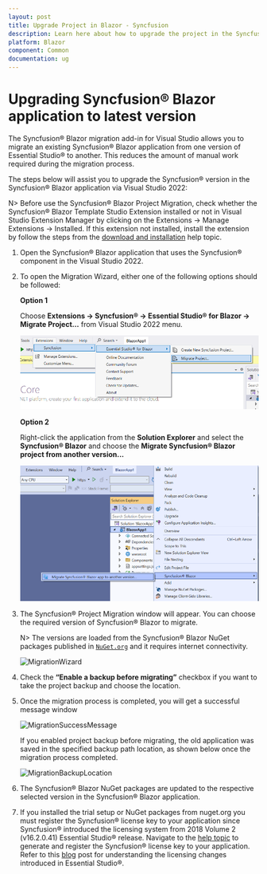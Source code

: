 ```yaml
---
layout: post
title: Upgrade Project in Blazor - Syncfusion
description: Learn here about how to upgrade the project in the Syncfusion Essential Blazor application to latest version.
platform: Blazor
component: Common
documentation: ug
---
```


# Upgrading Syncfusion® Blazor application to latest version

The Syncfusion® Blazor migration add-in for Visual Studio allows you to migrate an existing Syncfusion® Blazor application from one version of Essential Studio® to another. This reduces the amount of manual work required during the migration process.

The steps below will assist you to upgrade the Syncfusion® version in the Syncfusion® Blazor application via Visual Studio 2022:

N> Before use the Syncfusion® Blazor Project Migration, check whether the Syncfusion® Blazor Template Studio Extension installed or not in Visual Studio Extension Manager by clicking on the Extensions -> Manage Extensions -> Installed. If this extension not installed, install the extension by follow the steps from the [download and installation](download-and-installation) help topic. 

1. Open the Syncfusion® Blazor application that uses the Syncfusion® component in the Visual Studio 2022.

2. To open the Migration Wizard, either one of the following options should be followed:

    **Option 1**

    Choose **Extensions -> Syncfusion® -> Essential Studio® for Blazor -> Migrate Project…** from Visual Studio 2022 menu.

    ![MigrationMenu](images/MigrationMenu.PNG)

    **Option 2**

    Right-click the application from the **Solution Explorer** and select the **Syncfusion® Blazor** and choose the **Migrate Syncfusion® Blazor project from another version...**

    ![MigrationAddin](images/MigrationAddin.png)

3. The Syncfusion® Project Migration window will appear. You can choose the required version of Syncfusion® Blazor to migrate.

    N> The versions are loaded from the Syncfusion® Blazor NuGet packages published in [`NuGet.org`](https://www.nuget.org/packages?q=Tags%3A%22blazor%22syncfusion) and it requires internet connectivity.

    ![MigrationWizard](images/Migration.png)

4. Check the **“Enable a backup before migrating”** checkbox if you want to take the project backup and choose the location.

5. Once the migration process is completed, you will get a successful message window

    ![MigrationSuccessMessage](images/MigrationSuccess.png)

    If you enabled project backup before migrating, the old application was saved in the specified backup path location, as shown below once the migration process completed.

    ![MigrationBackupLocation](images/Backuplocation.png)

6. The Syncfusion® Blazor NuGet packages are updated to the respective selected version in the Syncfusion® Blazor application.

7. If you installed the trial setup or NuGet packages from nuget.org you must register the Syncfusion® license key to your application since Syncfusion® introduced the licensing system from 2018 Volume 2 (v16.2.0.41) Essential Studio® release. Navigate to the [help topic](https://help.syncfusion.com/common/essential-studio/licensing/overview#how-to-generate-syncfusion-license-key) to generate and register the Syncfusion® license key to your application. Refer to this [blog](https://www.syncfusion.com/blogs/post/whats-new-in-2018-volume-2.aspx) post for understanding the licensing changes introduced in Essential Studio®.